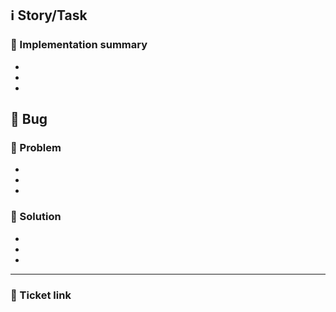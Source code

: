 ## :information_source: Story/Task 

### :memo: Implementation summary
- 
- 
- 

## :red_circle: Bug 

### :memo: Problem
- 
- 
- 

### :memo: Solution
- 
- 
- 


_______________________________________________
### :link: Ticket link
